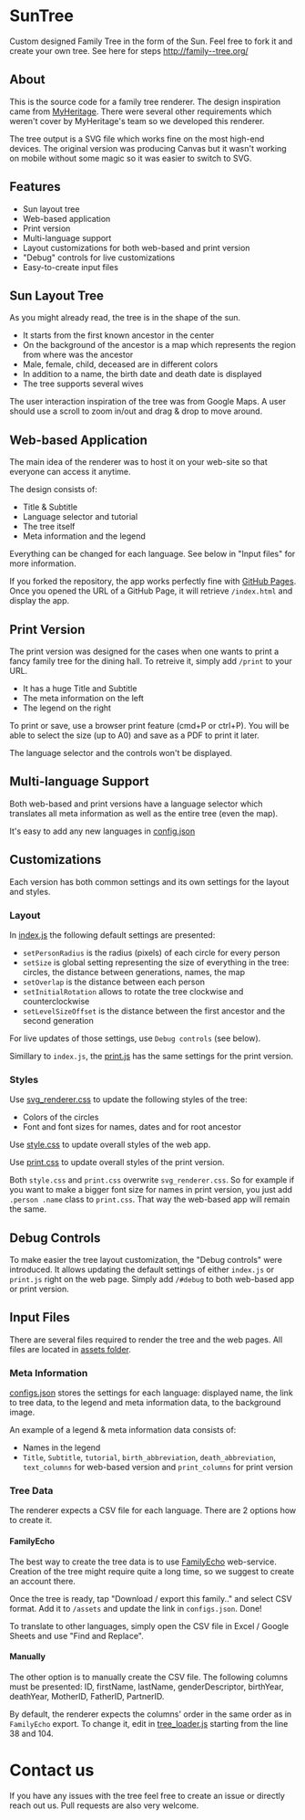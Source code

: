 # SunTree

Custom designed Family Tree in the form of the Sun. Feel free to fork it and create your own tree. See here for steps http://family--tree.org/

## About

This is the source code for a family tree renderer. The design inspiration came from [MyHeritage](https://blog.myheritage.com/2016/06/new-innovation-sun-charts/). There were several other requirements which weren't cover by MyHeritage's team so we developed this renderer. 

The tree output is a SVG file which works fine on the most high-end devices. The original version was producing Canvas but it wasn't working on mobile without some magic so it was easier to switch to SVG.

## Features

- Sun layout tree
- Web-based application
- Print version
- Multi-language support
- Layout customizations for both web-based and print version
- "Debug" controls for live customizations
- Easy-to-create input files

## Sun Layout Tree

As you might already read, the tree is in the shape of the sun.

- It starts from the first known ancestor in the center
- On the background of the ancestor is a map which represents the region from where was the ancestor
- Male, female, child, deceased are in different colors
- In addition to a name, the birth date and death date is displayed
- The tree supports several wives

The user interaction inspiration of the tree was from Google Maps. A user should use a scroll to zoom in/out and drag & drop to move around. 

## Web-based Application

The main idea of the renderer was to host it on your web-site so that everyone can access it anytime. 

The design consists of:

- Title & Subtitle
- Language selector and tutorial
- The tree itself
- Meta information and the legend

Everything can be changed for each language. See below in "Input files" for more information.

If you forked the repository, the app works perfectly fine with [GitHub Pages](https://pages.github.com/). Once you opened the URL of a GitHub Page, it will retrieve `/index.html` and display the app.

## Print Version

The print version was designed for the cases when one wants to print a fancy family tree for the dining hall. To retreive it, simply add `/print` to your URL.

- It has a huge Title and Subtitle
- The meta information on the left
- The legend on the right

To print or save, use a browser print feature (cmd+P or ctrl+P). You will be able to select the size (up to A0) and save as a PDF to print it later.

The language selector and the controls won't be displayed.

## Multi-language Support

Both web-based and print versions have a language selector which translates all meta information as well as the entire tree (even the map).

It's easy to add any new languages in [config.json](https://github.com/aslushnikov/ftree/blob/master/src/assets/configs.json)

## Customizations

Each version has both common settings and its own settings for the layout and styles.

### Layout

In [index.js](https://github.com/aslushnikov/ftree/blob/master/src/index.js) the following default settings are presented:

- `setPersonRadius` is the radius (pixels) of each circle for every person
- `setSize` is global setting representing the size of everything in the tree: circles, the distance between generations, names, the map
- `setOverlap` is the distance between each person
- `setInitialRotation` allows to rotate the tree clockwise and counterclockwise
- `setLevelSizeOffset` is the distance between the first ancestor and the second generation

For live updates of those settings, use `Debug controls` (see below).

Simillary to `index.js`, the [print.js](https://github.com/aslushnikov/ftree/blob/master/src/print.js) has the same settings for the print version. 

### Styles

Use [svg_renderer.css](https://github.com/aslushnikov/ftree/blob/master/src/svg_renderer.css) to update the following styles of the tree:
- Colors of the circles
- Font and font sizes for names, dates and for root ancestor

Use [style.css](https://github.com/aslushnikov/ftree/blob/master/src/style.css) to update overall styles of the web app.

Use [print.css](https://github.com/aslushnikov/ftree/blob/master/src/print.css) to update overall styles of the print version. 

Both `style.css` and `print.css` overwrite `svg_renderer.css`. So for example if you want to make a bigger font size for names in print version, you just add `.person .name` class to `print.css`. That way the web-based app will remain the same.

## Debug Controls

To make easier the tree layout customization, the "Debug controls" were introduced. It allows updating the default settings of either `index.js` or `print.js` right on the web page. Simply add `/#debug` to both web-based app or print version.

## Input Files

There are several files required to render the tree and the web pages. All files are located in [assets folder](https://github.com/aslushnikov/ftree/tree/master/src/assets).

### Meta Information

[configs.json](https://github.com/aslushnikov/ftree/blob/master/src/assets/configs.json) stores the settings for each language: displayed name, the link to tree data, to the legend and meta information data, to the background image.

An example of a legend & meta information data consists of:
- Names in the legend
- `Title`, `Subtitle`, `tutorial`, `birth_abbreviation`, `death_abbreviation`, `text_columns` for web-based version and `print_columns` for print version

### Tree Data

The renderer expects a CSV file for each language. There are 2 options how to create it.

#### FamilyEcho

The best way to create the tree data is to use [FamilyEcho](https://familyecho.com) web-service. Creation of the tree might require quite a long time, so we suggest to create an account there.

Once the tree is ready, tap "Download / export this family.." and select CSV format. Add it to `/assets` and update the link in `configs.json`. Done!

To translate to other languages, simply open the CSV file in Excel / Google Sheets and use "Find and Replace".

#### Manually

The other option is to manually create the CSV file. The following columns must be presented: ID, firstName, lastName, genderDescriptor, birthYear, deathYear, MotherID, FatherID, PartnerID. 

By default, the renderer expects the columns' order in the same order as in `FamilyEcho` export. To change it, edit in [tree_loader.js](https://github.com/aslushnikov/ftree/blob/master/src/tree_loader.js) starting from the line 38 and 104.

# Contact us

If you have any issues with the tree feel free to create an issue or directly reach out us. Pull requests are also very welcome. 

